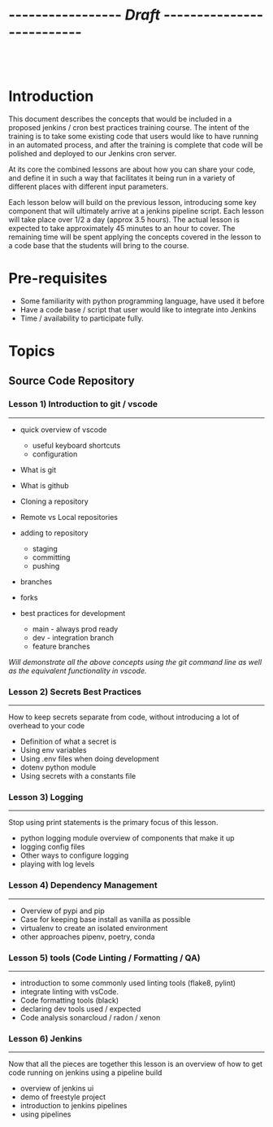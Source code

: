 # ----------------- *Draft* --------------------------

<br><br>
# Introduction

This document describes the concepts that would be included in a proposed
jenkins / cron best practices training course.  The intent of the training is
to take some existing code that users would like to have running in an automated
process, and after the training is complete that code will be polished and
deployed to our Jenkins cron server.

At its core the combined lessons are about how you can share your code, and
define it in such a way that facilitates it being run in a variety of different
places with different input parameters.

Each lesson below will build on the previous lesson, introducing some key
component that will ultimately arrive at a jenkins pipeline script.  Each lesson
will take place over 1/2 a day (approx 3.5 hours).  The actual lesson is expected to take approximately 45 minutes to an hour  to cover.  The remaining
time will be spent applying the concepts covered in the lesson to a code base
that the students will bring to the course.

# Pre-requisites

* Some familiarity with python programming language, have used it before
* Have a code base / script that user would like to integrate into Jenkins
* Time / availability to participate fully.

# Topics

## Source Code Repository

### Lesson 1) Introduction to git / vscode
___

* quick overview of vscode
    * useful keyboard shortcuts
    * configuration

* What is git
* What is github
* Cloning a repository
* Remote vs Local repositories
* adding to repository
    * staging
    * committing
    * pushing
* branches
* forks
* best practices for development
    * main - always prod ready
    * dev - integration branch
    * feature branches

*Will demonstrate all the above concepts using the git command line as well as
the equivalent functionality in vscode.*

### Lesson 2) Secrets Best Practices
___

How to keep secrets separate from code, without introducing a lot of overhead
to your code

* Definition of what a secret is
* Using env variables
* Using .env files when doing development
* dotenv python module
* Using secrets with a constants file

### Lesson 3) Logging
___

Stop using print statements is the primary focus of this lesson.

* python logging module overview of components that make it up
* logging config files
* Other ways to configure logging
* playing with log levels

### Lesson 4) Dependency Management
___

* Overview of pypi and pip
* Case for keeping base install as vanilla as possible
* virtualenv to create an isolated environment
* other approaches pipenv, poetry, conda

### Lesson 5) tools (Code Linting / Formatting / QA)
___

* introduction to some commonly used linting tools (flake8, pylint)
* integrate linting with vsCode.
* Code formatting tools (black)
* declaring dev tools used / expected
* Code analysis sonarcloud / radon / xenon

### Lesson 6) Jenkins
___

Now that all the pieces are together this lesson is an overview of how to get
code running on jenkins using a pipeline build

* overview of jenkins ui
* demo of freestyle project
* introduction to jenkins pipelines
* using pipelines

